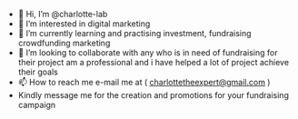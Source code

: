 - 👋 Hi, I’m @charlotte-lab
- 👀 I’m interested in digital marketing
- 🌱 I’m currently learning and practising investment, fundraising crowdfunding marketing
- 💞️ I’m looking to collaborate with any who is in need of fundraising for their project am a professional and i have helped a lot of project achieve their goals  
- 📫 How to reach me e-mail me at ( charlottetheexpert@gmail.com )
-  Kindly message me for the creation and promotions for your fundraising campaign
<!---
charlotte-lab/charlotte-lab is a ✨ special ✨ repository because its `README.md` (this file) appears on your GitHub profile.
You can click the Preview link to take a look at your changes.
--->
